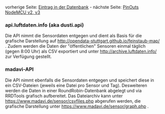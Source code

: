 vorherige Seite: [Eintrag in der Datenbank](/opendata-stuttgart/meta/wiki/Eintrag-in-unsere-Datenbank) - nächste Seite: [PinOuts NodeMCU v2, v3](/opendata-stuttgart/meta/wiki/Pinouts-NodeMCU-v2,-v3)  

### api.luftdaten.info (aka dusti.api)  
Die API nimmt die Sensordaten entgegen und dient als Basis für die grafische Darstellung auf http://opendata-stuttgart.github.io/feinstaub-map/ . Zudem werden die Daten der "öffentlichen" Sensoren einmal täglich (gegen 8:00 Uhr) als CSV exportiert und unter http://archive.luftdaten.info/ zur Verfügung gestellt.  

### madavi-API  
Die API nimmt ebenfalls die Sensordaten entgegen und speichert diese in ein CSV-Dateien (jeweils eine Datei pro Sensor und Tag). Desweiteren werden die Daten in einer RoundRobin-Datenbank abgelegt und via RRDTools grafisch aufbereitet. Das Dateiarchiv kann unter https://www.madavi.de/sensor/csvfiles.php abgerufen werden, die grafische Darstellung unter https://www.madavi.de/sensor/graph.php .  